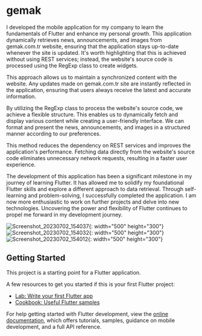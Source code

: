 # gemak

I developed the mobile application for my company to learn the fundamentals of Flutter and enhance my personal growth. This application dynamically retrieves news, announcements, and images from gemak.com.tr website, ensuring that the application stays up-to-date whenever the site is updated. It's worth highlighting that this is achieved without using REST services; instead, the website's source code is processed using the RegExp class to create widgets.

This approach allows us to maintain a synchronized content with the website. Any updates made on gemak.com.tr site are instantly reflected in the application, ensuring that users always receive the latest and accurate information.

By utilizing the RegExp class to process the website's source code, we achieve a flexible structure. This enables us to dynamically fetch and display various content while creating a user-friendly interface. We can format and present the news, announcements, and images in a structured manner according to our preferences.

This method reduces the dependency on REST services and improves the application's performance. Fetching data directly from the website's source code eliminates unnecessary network requests, resulting in a faster user experience.

The development of this application has been a significant milestone in my journey of learning Flutter. It has allowed me to solidify my foundational Flutter skills and explore a different approach to data retrieval. Through self-learning and problem-solving, I successfully completed the application. I am now more enthusiastic to work on further projects and delve into new technologies. Uncovering the power and flexibility of Flutter continues to propel me forward in my development journey.

![Screenshot_20230702_154037](https://github.com/osmaneser-esm/gemak_mobil/assets/71600959/436a037b-2fb8-442b-bed8-193477d64b56){: width="500" height="300"}
![Screenshot_20230702_154032](https://github.com/osmaneser-esm/gemak_mobil/assets/71600959/1f13224c-8a63-43fa-b2f3-933a0e0cb566){: width="500" height="300"}
![Screenshot_20230702_154012](https://github.com/osmaneser-esm/gemak_mobil/assets/71600959/d18a4323-3f5a-445c-a8a5-e69fdab7800b){: width="500" height="300"}


## Getting Started

This project is a starting point for a Flutter application.

A few resources to get you started if this is your first Flutter project:

- [Lab: Write your first Flutter app](https://docs.flutter.dev/get-started/codelab)
- [Cookbook: Useful Flutter samples](https://docs.flutter.dev/cookbook)

For help getting started with Flutter development, view the
[online documentation](https://docs.flutter.dev/), which offers tutorials,
samples, guidance on mobile development, and a full API reference.
